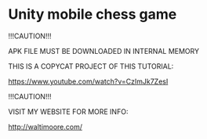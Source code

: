 # Unity mobile chess game

!!!CAUTION!!!

APK FILE MUST BE DOWNLOADED IN INTERNAL MEMORY

THIS IS A COPYCAT PROJECT OF THIS TUTORIAL:

https://www.youtube.com/watch?v=CzImJk7ZesI

!!!CAUTION!!!

VISIT MY WEBSITE FOR MORE INFO:

http://waltimoore.com/
